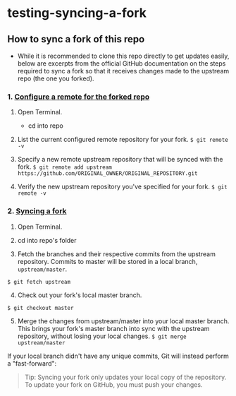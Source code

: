 # testing-syncing-a-fork

## How to sync a fork of this repo
- While it is recommended to clone this repo directly to get updates easily, below are excerpts from the official GitHub documentation on the steps required to sync a fork so that it receives changes made to the upstream repo (the one you forked). 

### 1. [Configure a remote for the forked repo](https://help.github.com/en/github/collaborating-with-issues-and-pull-requests/configuring-a-remote-for-a-fork)
1. Open Terminal.
    - cd into repo
2. List the current configured remote repository for your fork.
`$ git remote -v`
3. Specify a new remote upstream repository that will be synced with the fork.
`$ git remote add upstream https://github.com/ORIGINAL_OWNER/ORIGINAL_REPOSITORY.git`

4. Verify the new upstream repository you've specified for your fork.
`$ git remote -v`

### 2. [Syncing a fork]( https://help.github.com/en/github/collaborating-with-issues-and-pull-requests/syncing-a-fork)

1. Open Terminal.

2. cd into repo's folder
    
3. Fetch the branches and their respective commits from the upstream repository. Commits to master will be stored in a local branch, `upstream/master`.

`$ git fetch upstream`


4. Check out your fork's local master branch.

`$ git checkout master`

5. Merge the changes from upstream/master into your local master branch. This brings your fork's master branch into sync with the upstream repository, without losing your local changes.
`$ git merge upstream/master`

If your local branch didn't have any unique commits, Git will instead perform a "fast-forward":


> Tip: Syncing your fork only updates your local copy of the repository. To update your fork on GitHub, you must push your changes.

